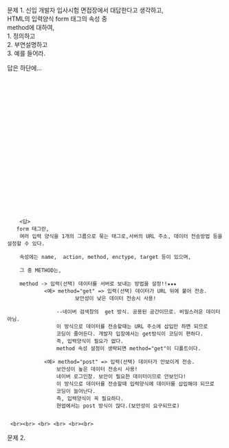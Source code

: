 문제 1. 신입 개발자 입사시험 면접장에서 대답한다고 생각하고, <br>
   HTML의  입력양식 form 태그의 속성 중 <br>
 	 method에 대하여, <br>
		1. 정의하고 <br>
		2. 부연설명하고 <br>
		3. 예를 들어라.
    
답은 하단에...
  <br> <br> <br> <br><br> <br> <br> <br><br> <br> <br> <br><br> <br> <br> <br><br> <br> <br> <br>     
     
     
     
    
   
     
		<답>
       form 태그란,
        여러 입력 양식을 1개의 그룹으로 묶는 태그로,서버의 URL 주소, 데이터 전송방법 등을 설정할 수 있다.
      
        속성에는 name,  action, method, enctype, target 등이 있으며,
        
        그 중 METHOD는,
        
        method -> 입력(선택) 데이터를 서버로 보내는 방법을 설정!!★★★
				<예> method="get" => 입력(선택) 데이터가 URL 뒤에 붙어 전송. 
						  보안성이 낮은 데이터 전송시 사용!
	
					--네이버 검색창의  get 방식. 공용된 공간이므로. 비밀스러운 데이터 아님.
					이 방식으로 데이터를 전송할때는 URL 주소에 삽입만 하면 되므로 
					코딩이 줄어든다. 개발자 입장에서는 get방식이 코딩이 편하다.
					즉, 입력양식이 필요가 없다.
					method 속성 설정이 생략되면 method="get"이 디폴트이다.

				<예> method="post" => 입력(선택) 데이터가 안보이게 전송.
					보안성이 높은 데이터 전송시 사용!
					네이버 로그인창. 보안이 필요한 데이터이므로 안보인다!
					이 방식으로 데이터를 전송할때 입력양식에 데이터를 삽입해야 되므로
					코딩이 늘어난다.
					즉, 입력양식이 꼭 필요하다. 
					현업에서는 post 방식이 많다.(보안성이 요구되므로) 
			
     
     <br><br> <br> <br> <br><br>
     
     
     
문제 2.




